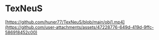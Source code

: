 # TexNeuS

[https://github.com/huner77/TexNeuS/blob/main/obj1.mp4](https://github.com/user-attachments/assets/47228776-649d-419d-9ffc-586918452c00)
